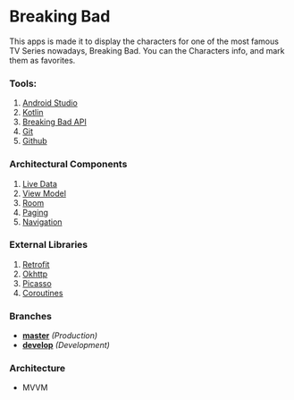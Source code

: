 # Breaking Bad
This apps is made it to display the characters for one of the most famous TV Series nowadays, Breaking Bad.
You can the Characters info, and mark them as favorites.

### Tools:
1. [Android Studio](https://developer.android.com/studio/)
2. [Kotlin](https://developer.android.com/kotlin)
3. [Breaking Bad API](https://www.breakingbadapi.com/)
4. [Git](https://git-scm.com/)
5. [Github](https://github.com/)

### Architectural Components
1. [Live Data](https://developer.android.com/topic/libraries/architecture/livedata)
2. [View Model](https://developer.android.com/topic/libraries/architecture/viewmodel)
3. [Room](https://developer.android.com/topic/libraries/architecture/room)
4. [Paging](https://developer.android.com/topic/libraries/architecture/paging)
5. [Navigation](https://developer.android.com/guide/navigation/navigation-getting-started)

### External Libraries
1. [Retrofit](https://square.github.io/retrofit/)
2. [Okhttp](https://square.github.io/okhttp/)
3. [Picasso](https://square.github.io/picasso/)
4. [Coroutines](https://developer.android.com/kotlin/coroutines-adv)

### Branches
* **[master](https://github.com/davidburgos/BreakingBad/tree/master)** *(Production)*
* **[develop](https://github.com/davidburgos/BreakingBad/tree/develop)** *(Development)*

### Architecture
* MVVM